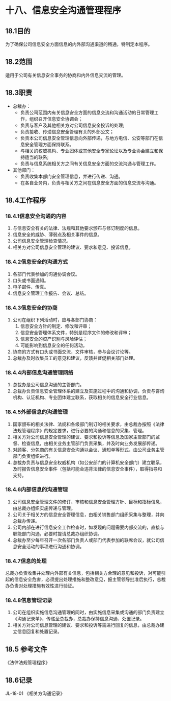 # 十八、信息安全沟通管理程序

## 18.1目的

为了确保公司信息安全方面信息的内外部沟通渠道的畅通，特制定本程序。

## 18.2范围

适用于公司有关信息安全事务的协商和内外信息交流的管理。

## 18.3职责

- 总裁办：
  - 负责公司范围内有关信息安全方面的信息交流和沟通活动的日常管理工作，组织召开信息安全协调会；
  - 负责与客户及其他相关方对公司信息安全投诉的处理;
  - 负责接收、传递信息安全管理有关的外部公文；
  - 负责本公司信息安全管理信息向外部传递，与地方电信、公安等部门在信息安全管理方面保持联系。
  - 与相关的权威机构、专业团体或其他安全专家论坛以及专业协会建立和保持适当的联系;
  - 负责与信息系统相关方之间有关信息安全方面的交流沟通与管理工作。
- 其他部门：
  - 负责收集本部门安全管理信息，并进行传递、沟通。
  - 在各自业务内，负责与相关方之间在信息安全方面的信息交流与沟通。

## 18.4工作程序

### 18.4.1信息安全沟通的内容

1. 与信息安全有关的法律、法规和其他要求颁布与修订制度的信息。
2. 信息安全的威胁、薄弱点及相关事件的信息。
3. 公司信息安全管理检查情况。
4. 相关方对公司信息安全管理的建议、要求和意见、投诉信息。

### 18.4.2信息安全的沟通方式

1. 各部门代表参加的沟通协调会议。
2. 口头或书面通知。
3. 电子邮件、传真。
4. 信息安全管理工作报告、会议、总结。

### 18.4.3信息安全的协商

1. 公司在组织下列活动时，应与各部门协商：
   1. 信息安全方针的制定、修改和评审；
   2. 信息安全管理体系文件，特别是程序文件的修改和评审；
   3. 信息安全的资产识别与风险评估；
   4. 可能影响到信息安全的任何活动。
2. 协商的方式有口头或书面交流，文件审核，参与会议讨论等。
3. 总裁办及时收集员工的意见和建议，反馈并督促相关部门处理。

### 18.4.4内部信息沟通管理网络

1. 总裁办是公司信息沟通的主管部门。
2. 总裁办负责信息安全管理体系的建立及实施过程中的沟通和协调，负责与咨询机构、认证机构、专业团体建立联系，获取相关的信息安全行业信息。

### 18.4.5外部信息的沟通管理

1. 国家颁布的相关法律、法规和各级部门制订的相关要求，由总裁办按照《法律法规管理程序》的规定要求，进行必要的沟通和信息的采集、管理。
2. 相关方对公司信息安全管理的建议、要求和投诉等信息及国家主管部门的监督、检查信息，由相关业务主管部门负责采集，并及时向业务发展部传递。
3. 对顾客、分包商的有关信息安全沟通以会议、通知单等形式，由公司业务主管部门负责组织进行。
4. 总裁办负责与信息安全权威机构（如公安部门的计算机安全部门）建立联系，及时报告信息安全事件（包括可能会违背法律的信息安全事件），取得指导和支持。

### 18.4.6内部信息的沟通管理

1. 公司信息安全管理文件的修订、审核和信息安全管理方针、目标和指标信息，由总裁办组织实施传递与管理。
2. 公司关于相关方的信息安全管理信息，由相关销售部门组织采集与整理，并向总裁办传递。
3. 公司内部在进行信息安全工作检查时，如发现的问题需要内部交流的，直接与职能部门沟通，必要时提请总裁办组织协调。
4. 总裁办至少每年召开一次各部门负责人或部门代表参加的联席会议，就公司信息安全活动的事项进行沟通和协调。

### 18.4.7信息的处理

总裁办负责收集并处理内外部有关信息，包括相关方合理的意见和投诉，对可能引起的信息安全危害，必须提出处理措施和整改意见，报主管领导批准后执行，总裁办负责对处理措施有效性进行验证。

### 18.4.8信息管理记录

1. 公司在组织实施信息沟通管理的同时，由实施信息采集或沟通的部门负责建立《沟通记录单》，传递至总裁办，总裁办保持信息沟通、处置记录。
2. 相关方对公司信息管理的建议、要求和投诉等需进行回复的信息，由总裁办建立信息回复和处置记录。

## 18.5 参考文件

《法律法规管理程序》

## 18.6记录

JL-18-01 《相关方沟通记录》
